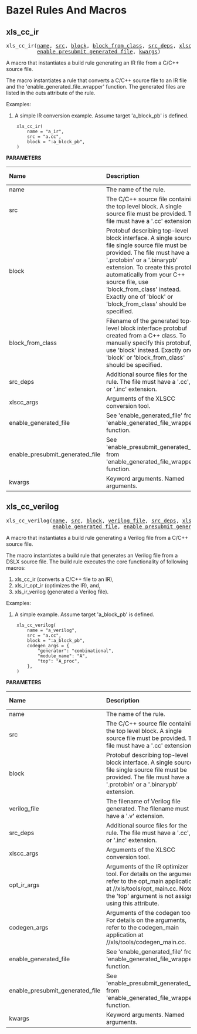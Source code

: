 <!-- DO NOT EDIT THIS FILE -->
<!-- Generated with Stardoc: http://skydoc.bazel.build -->

# Bazel Rules And Macros

<!-- DO NOT REMOVE! Placeholder for TOC. -->

<a id="#xls_cc_ir"></a>

## xls_cc_ir

<pre>
xls_cc_ir(<a href="#xls_cc_ir-name">name</a>, <a href="#xls_cc_ir-src">src</a>, <a href="#xls_cc_ir-block">block</a>, <a href="#xls_cc_ir-block_from_class">block_from_class</a>, <a href="#xls_cc_ir-src_deps">src_deps</a>, <a href="#xls_cc_ir-xlscc_args">xlscc_args</a>, <a href="#xls_cc_ir-enable_generated_file">enable_generated_file</a>,
          <a href="#xls_cc_ir-enable_presubmit_generated_file">enable_presubmit_generated_file</a>, <a href="#xls_cc_ir-kwargs">kwargs</a>)
</pre>

A macro that instantiates a build rule generating an IR file from a C/C++ source file.

The macro instantiates a rule that converts a C/C++ source file to an IR
file and the 'enable_generated_file_wrapper' function. The generated files
are listed in the outs attribute of the rule.

Examples:

1) A simple IR conversion example. Assume target 'a_block_pb' is defined.

```
    xls_cc_ir(
        name = "a_ir",
        src = "a.cc",
        block = ":a_block_pb",
    )
```


**PARAMETERS**


| Name  | Description | Default Value |
| :------------- | :------------- | :------------- |
| <a id="xls_cc_ir-name"></a>name |  The name of the rule.   |  none |
| <a id="xls_cc_ir-src"></a>src |  The C/C++ source file containing the top level block. A single source file must be provided. The file must have a '.cc' extension.   |  none |
| <a id="xls_cc_ir-block"></a>block |  Protobuf describing top-level block interface. A single source file single source file must be provided. The file must have a '.protobin' or a '.binarypb' extension. To create this protobuf automatically from your C++ source file, use 'block_from_class' instead. Exactly one of 'block' or 'block_from_class' should be specified.   |  <code>None</code> |
| <a id="xls_cc_ir-block_from_class"></a>block_from_class |  Filename of the generated top-level block interface protobuf created from a C++ class. To manually specify this protobuf, use 'block' instead. Exactly one of 'block' or 'block_from_class' should be specified.   |  <code>None</code> |
| <a id="xls_cc_ir-src_deps"></a>src_deps |  Additional source files for the rule. The file must have a '.cc', '.h' or '.inc' extension.   |  <code>[]</code> |
| <a id="xls_cc_ir-xlscc_args"></a>xlscc_args |  Arguments of the XLSCC conversion tool.   |  <code>{}</code> |
| <a id="xls_cc_ir-enable_generated_file"></a>enable_generated_file |  See 'enable_generated_file' from 'enable_generated_file_wrapper' function.   |  <code>True</code> |
| <a id="xls_cc_ir-enable_presubmit_generated_file"></a>enable_presubmit_generated_file |  See 'enable_presubmit_generated_file' from 'enable_generated_file_wrapper' function.   |  <code>False</code> |
| <a id="xls_cc_ir-kwargs"></a>kwargs |  Keyword arguments. Named arguments.   |  none |


<a id="#xls_cc_verilog"></a>

## xls_cc_verilog

<pre>
xls_cc_verilog(<a href="#xls_cc_verilog-name">name</a>, <a href="#xls_cc_verilog-src">src</a>, <a href="#xls_cc_verilog-block">block</a>, <a href="#xls_cc_verilog-verilog_file">verilog_file</a>, <a href="#xls_cc_verilog-src_deps">src_deps</a>, <a href="#xls_cc_verilog-xlscc_args">xlscc_args</a>, <a href="#xls_cc_verilog-opt_ir_args">opt_ir_args</a>, <a href="#xls_cc_verilog-codegen_args">codegen_args</a>,
               <a href="#xls_cc_verilog-enable_generated_file">enable_generated_file</a>, <a href="#xls_cc_verilog-enable_presubmit_generated_file">enable_presubmit_generated_file</a>, <a href="#xls_cc_verilog-kwargs">kwargs</a>)
</pre>

A macro that instantiates a build rule generating a Verilog file from a C/C++ source file.

The macro instantiates a build rule that generates an Verilog file from
a DSLX source file. The build rule executes the core functionality of
following macros:

1. xls_cc_ir (converts a C/C++ file to an IR),
1. xls_ir_opt_ir (optimizes the IR), and,
1. xls_ir_verilog (generated a Verilog file).

Examples:

1) A simple example. Assume target 'a_block_pb' is defined.

```
    xls_cc_verilog(
        name = "a_verilog",
        src = "a.cc",
        block = ":a_block_pb",
        codegen_args = {
            "generator": "combinational",
            "module_name": "A",
            "top": "A_proc",
        },
    )
```


**PARAMETERS**


| Name  | Description | Default Value |
| :------------- | :------------- | :------------- |
| <a id="xls_cc_verilog-name"></a>name |  The name of the rule.   |  none |
| <a id="xls_cc_verilog-src"></a>src |  The C/C++ source file containing the top level block. A single source file must be provided. The file must have a '.cc' extension.   |  none |
| <a id="xls_cc_verilog-block"></a>block |  Protobuf describing top-level block interface. A single source file single source file must be provided. The file must have a '.protobin' or a '.binarypb' extension.   |  none |
| <a id="xls_cc_verilog-verilog_file"></a>verilog_file |  The filename of Verilog file generated. The filename must have a '.v' extension.   |  none |
| <a id="xls_cc_verilog-src_deps"></a>src_deps |  Additional source files for the rule. The file must have a '.cc', '.h' or '.inc' extension.   |  <code>[]</code> |
| <a id="xls_cc_verilog-xlscc_args"></a>xlscc_args |  Arguments of the XLSCC conversion tool.   |  <code>{}</code> |
| <a id="xls_cc_verilog-opt_ir_args"></a>opt_ir_args |  Arguments of the IR optimizer tool. For details on the arguments, refer to the opt_main application at //xls/tools/opt_main.cc. Note: the 'top' argument is not assigned using this attribute.   |  <code>{}</code> |
| <a id="xls_cc_verilog-codegen_args"></a>codegen_args |  Arguments of the codegen tool. For details on the arguments, refer to the codegen_main application at //xls/tools/codegen_main.cc.   |  <code>{}</code> |
| <a id="xls_cc_verilog-enable_generated_file"></a>enable_generated_file |  See 'enable_generated_file' from 'enable_generated_file_wrapper' function.   |  <code>True</code> |
| <a id="xls_cc_verilog-enable_presubmit_generated_file"></a>enable_presubmit_generated_file |  See 'enable_presubmit_generated_file' from 'enable_generated_file_wrapper' function.   |  <code>False</code> |
| <a id="xls_cc_verilog-kwargs"></a>kwargs |  Keyword arguments. Named arguments.   |  none |


